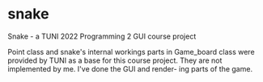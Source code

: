 # snake
Snake - a TUNI 2022 Programming 2 GUI course project

Point class and snake's internal workings parts in Game_board 
class were provided by TUNI as a base for this course project.
They are not implemented by me. I've done the GUI and render-
ing parts of the game.
